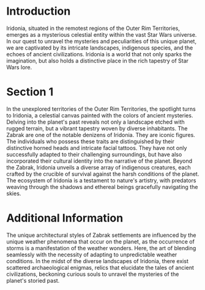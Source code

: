 # Introduction

Iridonia, situated in the remotest regions of the Outer Rim Territories, emerges as a mysterious celestial entity within the vast Star Wars universe.
In our quest to unravel the mysteries and peculiarities of this unique planet, we are captivated by its intricate landscapes, indigenous species, and the echoes of ancient civilizations.
Iridonia is a world that not only sparks the imagination, but also holds a distinctive place in the rich tapestry of Star Wars lore.

# Section 1

In the unexplored territories of the Outer Rim Territories, the spotlight turns to Iridonia, a celestial canvas painted with the colors of ancient mysteries.
Delving into the planet's past reveals not only a landscape etched with rugged terrain, but a vibrant tapestry woven by diverse inhabitants.
The Zabrak are one of the notable denizens of Iridonia.
They are iconic figures.
The individuals who possess these traits are distinguished by their distinctive horned heads and intricate facial tattoos.
They have not only successfully adapted to their challenging surroundings, but have also incorporated their cultural identity into the narrative of the planet.
Beyond the Zabrak, Iridonia unveils a diverse array of indigenous creatures, each crafted by the crucible of survival against the harsh conditions of the planet.
The ecosystem of Iridonia is a testament to nature's artistry, with predators weaving through the shadows and ethereal beings gracefully navigating the skies.

# Additional Information

The unique architectural styles of Zabrak settlements are influenced by the unique weather phenomena that occur on the planet, as the occurrence of storms is a manifestation of the weather wonders.
Here, the art of blending seamlessly with the necessity of adapting to unpredictable weather conditions.
In the midst of the diverse landscapes of Iridonia, there exist scattered archaeological enigmas, relics that elucidate the tales of ancient civilizations, beckoning curious souls to unravel the mysteries of the planet's storied past.
